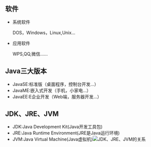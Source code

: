 ## 软件

- 系统软件

  DOS，Windows，Linux,Unix...

- 应用软件

  WPS,QQ,微信......

## Java三大版本

- JavaSE:标准版（桌面程序，控制台开发...）
- JavaME:嵌入式开发（手机，小家电...）
- JavaEE:E企业开发（Web端，服务器开发...）



## JDK、JRE、JVM

- JDK:Java Development Kit(Java开发工具包)
- JRE:Java Runtime Environment(JRE是Java运行环境)
- JVM:Java Virtual Machine(Java虚拟机)![JDK、JRE、JVM的关系](https://img-blog.csdnimg.cn/20200112183952841.png?x-oss-process=image/watermark,type_ZmFuZ3poZW5naGVpdGk,shadow_10,text_aHR0cHM6Ly9ibG9nLmNzZG4ubmV0L0NvbGFDcmlzcHM=,size_16,color_FFFFFF,t_70)
